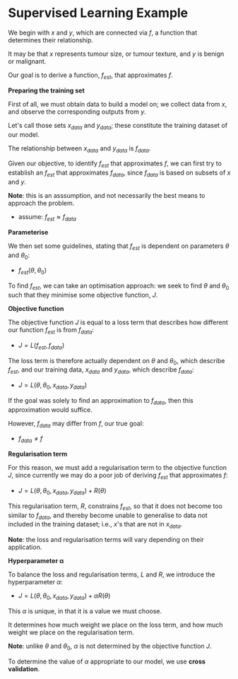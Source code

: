 # Supervised Learning Example

We begin with $x$ and $y$, which are connected via $f$, a function that determines their relationship.

It may be that $x$ represents tumour size, or tumour texture, and $y$ is benign or malignant.

Our goal is to derive a function, $f_{est}$, that approximates $f$.

**Preparing the training set**

First of all, we must obtain data to build a model on; we collect data from $x$, and observe the corresponding outputs from $y$.

Let's call those sets $x_{data}$ and $y_{data}$; these constitute the training dataset of our model.

The relationship between $x_{data}$ and $y_{data}$ is $f_{data}$.

Given our objective, to identify $f_{est}$ that approximates $f$, we can first try to establish an $f_{est}$ that approximates $f_{data}$, since $f_{data}$ is based on subsets of $x$ and $y$.

**Note**: this is an asssumption, and not necessarily the best means to approach the problem.

- assume: $f_{est} ≈ f_{data}$

**Parameterise**

We then set some guidelines, stating that $f_{est}$ is dependent on parameters $θ$ and $θ_0$:

- $f_{est} (θ, θ_0)$

To find $f_{est}$, we can take an optimisation approach: we seek to find $θ$ and $θ_0$ such that they minimise some objective function, $J$.

**Objective function**

The objective function $J$ is equal to a loss term that describes how different our function $f_{est}$ is from $f_{data}$:

- $J = L(f_{est}, f_{data})$

The loss term is therefore actually dependent on $θ$ and $θ_0$, which describe $f_{est}$, and our training data, $x_{data}$ and $y_{data}$, which describe $f_{data}$:

- $J = L(θ, θ_0, x_{data}, y_{data})$

If the goal was solely to find an approximation to $f_{data}$, then this approximation would suffice.

However, $f_{data}$ may differ from $f$, our true goal:

- $f_{data} \neq f$

**Regularisation term**

For this reason, we must add a regularisation term to the objective function $J$, since currently we may do a poor job of deriving $f_{est}$ that approximates $f$:

- $J = L(θ, θ_0, x_{data}, y_{data}) + R(θ)$

This regularisation term, $R$, constrains $f_{est}$, so that it does not become too similar to $f_{data}$, and thereby become unable to generalise to data not included in the training dataset; i.e., $x$'s that are not in $x_{data}$.

**Note**: the loss and regularisation terms will vary depending on their application.

**Hyperparameter α**

To balance the loss and regularisation terms, $L$ and $R$, we introduce the hyperparameter $α$:

- $J = L(θ, θ_0, x_{data}, y_{data}) + αR(θ)$

This $α$ is unique, in that it is a value we must choose.

It determines how much weight we place on the loss term, and how much weight we place on the regularisation term.

**Note**: unlike $θ$ and $θ_0$, $α$ is not determined by the objective function $J$.

To determine the value of $α$ appropriate to our model, we use **cross validation**.
